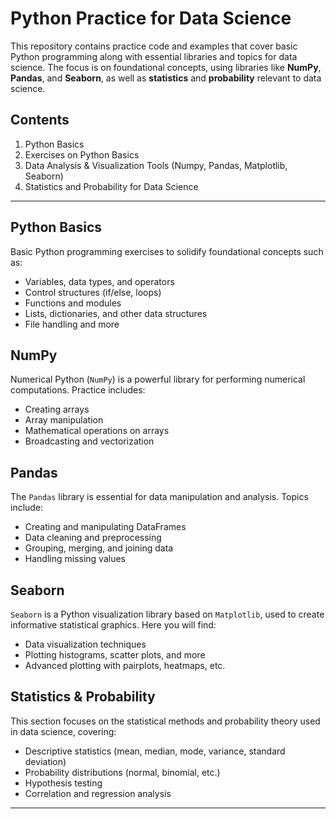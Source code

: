 # Python Practice for Data Science

This repository contains practice code and examples that cover basic Python programming along with essential libraries and topics for data science. The focus is on foundational concepts, using libraries like **NumPy**, **Pandas**, and **Seaborn**, as well as **statistics** and **probability** relevant to data science.

## Contents
1. Python Basics
2. Exercises on Python Basics
3. Data Analysis & Visualization Tools (Numpy, Pandas, Matplotlib, Seaborn)
4. Statistics and Probability for Data Science
---

## Python Basics

Basic Python programming exercises to solidify foundational concepts such as:
- Variables, data types, and operators
- Control structures (if/else, loops)
- Functions and modules
- Lists, dictionaries, and other data structures
- File handling and more

## NumPy

Numerical Python (`NumPy`) is a powerful library for performing numerical computations. Practice includes:
- Creating arrays
- Array manipulation
- Mathematical operations on arrays
- Broadcasting and vectorization

## Pandas

The `Pandas` library is essential for data manipulation and analysis. Topics include:
- Creating and manipulating DataFrames
- Data cleaning and preprocessing
- Grouping, merging, and joining data
- Handling missing values

## Seaborn

`Seaborn` is a Python visualization library based on `Matplotlib`, used to create informative statistical graphics. Here you will find:
- Data visualization techniques
- Plotting histograms, scatter plots, and more
- Advanced plotting with pairplots, heatmaps, etc.

## Statistics & Probability

This section focuses on the statistical methods and probability theory used in data science, covering:
- Descriptive statistics (mean, median, mode, variance, standard deviation)
- Probability distributions (normal, binomial, etc.)
- Hypothesis testing
- Correlation and regression analysis

---
